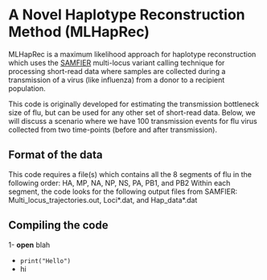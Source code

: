 # A Novel Haplotype Reconstruction Method (MLHapRec)
MLHapRec is a maximum likelihood approach for haplotype reconstruction which uses the [SAMFIER](https://github.com/cjri/samfire/blob/master/README.md) multi-locus variant calling technique for processing short-read data where samples are collected during a transmission of a virus (like influenza) from a donor to a recipient population. 

This code is originally developed for estimating the transmission bottleneck size of flu, but can be used for any other set of short-read data. Below, we will discuss a scenario where we have 100 transmission events for flu virus collected from two time-points (before and after transmission). 

## Format of the data
This code requires a file(s) which contains all the 8 segments of flu in the following order: HA, MP, NA, NP, NS, PA, PB1, and PB2 
Within each segment, the code looks for the following output files from SAMFIER: Multi_locus_trajectories.out, Loci*.dat, and Hap_data*.dat


## Compiling the code

1- **open** blah
- `print("Hello")` 
- hi  
